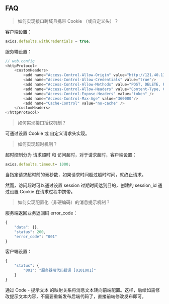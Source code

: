 ## FAQ

> 如何实现接口跨域且携带 Cookie （或自定义头）？

客户端设置：

```js
axios.defaults.withCredentials = true;
```

服务端设置：

```js
// web.config
<httpProtocol>
    <customHeaders>
        <add name="Access-Control-Allow-Origin" value="http://121.40.115.179:11111" />
        <add name="Access-Control-Allow-Credentials" value="true"/>
        <add name="Access-Control-Allow-Methods" value="POST, DELETE, PUT, GET, OPTIONS" />
        <add name="Access-Control-Allow-Headers" value="Content-Type, Content-Length, Accept, Authorization, X-Requested-With, token" />
        <add name="Access-Control-Expose-Headers" value="token" />
        <add name="Access-Control-Max-Age" value="360000"/>
        <add name="Cache-Control" value="no-cache" />
    </customHeaders>
</httpProtocol>
```

> 如何实现接口授权机制？

可通过设置 Cookie 或 自定义请求头实现。

> 如何实现超时机制？

超时控制分为 请求超时 和 访问超时，对于请求超时，客户端设置：

```js
axios.defaults.timeout= 1000;
```

当指定请求超时前的毫秒数，如果请求时间超过超时时间，就终止请求。

然而，访问超时可以通过设置 session 过期时间达到目的，创建的 session\_id 通过设置 Cookie 在请求过程中携带。

> 如何实现配置化（非硬编码）的消息提示机制？

服务端返回业务返回码 error\_code：

```js
{
    "data": {},
    "status": 200,
    "error_code": "001"
}
```

客户端设置：

```js
{
    "status": {
        "001": "服务器端代码错误 [0101001]"
    }
}
```

通过 Code - 提示文本 的映射关系将消息文本转向前端配置。这样，后续如需修改提示文本内容，不需要重新发布后端代码了，直接前端修改发布即可。

